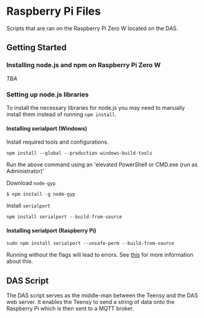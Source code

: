 # Raspberry Pi Files
Scripts that are ran on the Raspberry Pi Zero W located on the DAS.

## Getting Started
### Installing node.js and npm on Raspberry Pi Zero W
*TBA*

### Setting up node.js libraries
To install the necessary libraries for node.js you may need to manually install them instead of running `npm install`.

#### Installing serialport (Windows)
Install required tools and configurations.
```
npm install --global --production windows-build-tools
```
Run the above command using an 'elevated PowerShell or CMD.exe (run as Administrator)'

Download `node-gyp`
```
$ npm install -g node-gyp
```

Install `serialport`
```
npm install serialport --build-from-source
```


#### Installing serialport (Raspberry Pi)

```
sudo npm install serialport --unsafe-perm --build-from-source
```
Running without the flags will lead to errors. See [this](https://github.com/node-serialport/node-serialport/tree/master/packages/serialport#raspberry-pi-linux) for more information about this.

## DAS Script
The DAS script serves as the middle-man between the Teensy and the DAS web server. It enables the Teensy to send a string of data onto the Raspberry Pi which is then sent to a MQTT broker.


